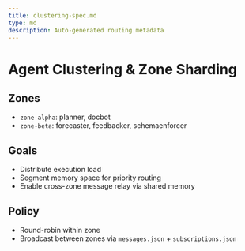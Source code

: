 ```yaml
---
title: clustering-spec.md
type: md
description: Auto-generated routing metadata
---
```


# Agent Clustering & Zone Sharding

## Zones
- `zone-alpha`: planner, docbot
- `zone-beta`: forecaster, feedbacker, schemaenforcer

## Goals
- Distribute execution load
- Segment memory space for priority routing
- Enable cross-zone message relay via shared memory

## Policy
- Round-robin within zone
- Broadcast between zones via `messages.json` + `subscriptions.json`
